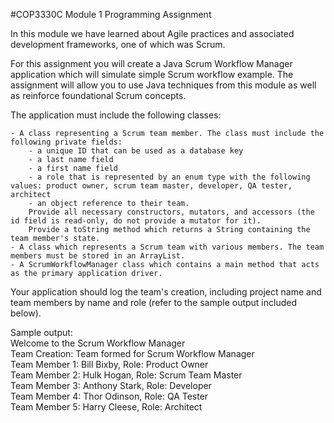 #COP3330C Module 1 Programming Assignment

In this module we have learned about Agile practices and associated development frameworks, one of which was Scrum. 

For this assignment you will create a Java Scrum Workflow Manager application which will simulate simple Scrum workflow example. The assignment will allow you to use Java techniques from this module as well as reinforce foundational Scrum concepts.

The application must include the following classes:

	- A class representing a Scrum team member. The class must include the following private fields:
		- a unique ID that can be used as a database key
		- a last name field
		- a first name field
		- a role that is represented by an enum type with the following values: product owner, scrum team master, developer, QA tester, architect 
		- an object reference to their team. 
		Provide all necessary constructors, mutators, and accessors (the id field is read-only, do not provide a mutator for it).
        Provide a toString method which returns a String containing the team member's state.
	- A class which represents a Scrum team with various members. The team members must be stored in an ArrayList.
	- A ScrumWorkflowManager class which contains a main method that acts as the primary application driver. 

Your application should log the team's creation, including project name and team members by name and role (refer to the sample output included below).

Sample output:  
Welcome to the Scrum Workflow Manager  
Team Creation: Team formed for Scrum Workflow Manager  
Team Member 1: Bill Bixby, Role: Product Owner  
Team Member 2: Hulk Hogan, Role: Scrum Team Master  
Team Member 3: Anthony Stark, Role: Developer  
Team Member 4: Thor Odinson, Role: QA Tester  
Team Member 5: Harry Cleese, Role: Architect  
